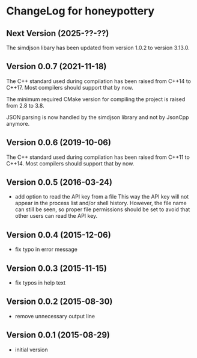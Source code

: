 # ChangeLog for honeypottery

## Next Version (2025-??-??)

The simdjson libary has been updated from version 1.0.2 to version 3.13.0.

## Version 0.0.7 (2021-11-18)

The C++ standard used during compilation has been raised from C++14 to C++17.
Most compilers should support that by now.

The minimum required CMake version for compiling the project is raised from 2.8
to 3.8.

JSON parsing is now handled by the simdjson library and not by JsonCpp anymore.

## Version 0.0.6 (2019-10-06)

The C++ standard used during compilation has been raised from C++11 to C++14.
Most compilers should support that by now.

## Version 0.0.5 (2016-03-24)
  - add option to read the API key from a file
    This way the API key will not appear in the process list and/or shell
    history. However, the file name can still be  seen, so proper file
    permissions should be set to avoid that other users can read the API key.

## Version 0.0.4 (2015-12-06)
  - fix typo in error message

## Version 0.0.3 (2015-11-15)
  - fix typos in help text

## Version 0.0.2 (2015-08-30)
  - remove unnecessary output line

## Version 0.0.1 (2015-08-29)
  - initial version
